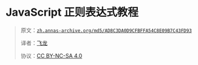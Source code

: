 # JavaScript 正则表达式教程

> 原文：[`zh.annas-archive.org/md5/AD8C3DA0D9CFBFFA54C8E09B7C43FD93`](https://zh.annas-archive.org/md5/AD8C3DA0D9CFBFFA54C8E09B7C43FD93)
> 
> 译者：[飞龙](https://github.com/wizardforcel)
> 
> 协议：[CC BY-NC-SA 4.0](http://creativecommons.org/licenses/by-nc-sa/4.0/)